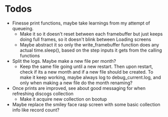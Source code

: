 # Todos

* Finesse print functions, maybe take learnings from my attempt of queueing.
    * Make it so it doesn't reset between each framebuffer but just keeps doing full frames, so it doesn't blink between Loading screens
    * Maybe abstract it so only the write_framebuffer function does any actual time.sleep(), based on the step inputs it gets from the calling functions
* Split the logs. Maybe make a new file per month?
    * Keep the same file going until a new restart. Then upon restart, check if its a new month and if a new file should be created. To make it keep working, maybe always log to debug_current.log, and only when making a new file do the month renaming?
* Once prints are improved, see about good messaging for when refreshing discogs collection
    * Make it acquire new collection on bootup
* Maybe replace the smiley face rasp screen with some basic collection info like record count?